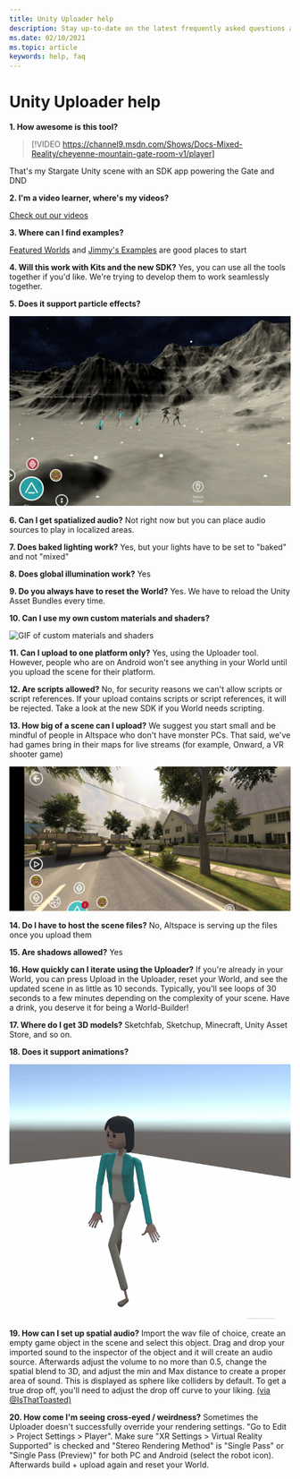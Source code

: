 ```yaml
---
title: Unity Uploader help
description: Stay up-to-date on the latest frequently asked questions and solutions for the AltspaceVR Unity Uploader.
ms.date: 02/10/2021
ms.topic: article
keywords: help, faq
---
```


# Unity Uploader help

**1. How awesome is this tool?**

> [!VIDEO https://channel9.msdn.com/Shows/Docs-Mixed-Reality/cheyenne-mountain-gate-room-v1/player]

That's my Stargate Unity scene with an SDK app powering the Gate and DND

**2. I'm a video learner, where's my videos?**

[Check out our videos](https://youtu.be/km9CnVYPzoM)

**3. Where can I find examples?**

[Featured Worlds](https://account.altvr.com/worlds/featured) and [Jimmy's Examples](https://account.altvr.com/worlds/1046572460192825569) are good places to start

**4. Will this work with Kits and the new SDK?**
Yes, you can use all the tools together if you'd like. We're trying to develop them to work seamlessly together.

**5. Does it support particle effects?**

![GIF of snow particle effects](images/uploader-faq-img-01.gif)

**6. Can I get spatialized audio?**
Not right now but you can place audio sources to play in localized areas. 

**7. Does baked lighting work?**
Yes, but your lights have to be set to "baked" and not "mixed"

**8. Does global illumination work?**
Yes

**9. Do you always have to reset the World?**
Yes. We have to reload the Unity Asset Bundles every time. 

**10. Can I use my own custom materials and shaders?**

![GIF of custom materials and shaders](images/uploader-faq-img-02.gif)

**11. Can I upload to one platform only?**
Yes, using the Uploader tool. However, people who are on Android won't see anything in your World until you upload the scene for their platform. 

**12. Are scripts allowed?**
No, for security reasons we can't allow scripts or script references. If your upload contains scripts or script references, it will be rejected. Take a look at the new SDK if you World needs scripting. 

**13. How big of a scene can I upload?**
We suggest you start small and be mindful of people in Altspace who don't have monster PCs. That said, we've had games bring in their maps for live streams (for example, Onward, a VR shooter game)

![Screenshot of VR game in AltspaceVR](images/uploader-faq-img-03.png)

**14. Do I have to host the scene files?**
No, Altspace is serving up the files once you upload them

**15. Are shadows allowed?**
Yes

**16. How quickly can I iterate using the Uploader?**
If you're already in your World, you can press Upload in the Uploader, reset your World, and see the updated scene in as little as 10 seconds. Typically, you'll see loops of 30 seconds to a few minutes depending on the complexity of your scene. Have a drink, you deserve it for being a World-Builder!

**17. Where do I get 3D models?**
Sketchfab, Sketchup, Minecraft, Unity Asset Store, and so on.

**18. Does it support animations?**

![GIF of custom animations running](images/uploader-faq-img-04.gif)

**19. How can I set up spatial audio?** 
Import the wav file of choice, create an empty game object in the scene and select this object. Drag and drop your imported sound to the inspector of the object and it will create an audio source. Afterwards adjust the volume to no more than 0.5, change the spatial blend to 3D, and adjust the min and Max distance to create a proper area of sound. This is displayed as sphere like colliders by default. To get a true drop off, you'll need to adjust the drop off curve to your liking. [(via @IsThatToasted)](https://www.youtube.com/watch?v=ktb2vAAwknw&list=PLGmYIROty-5bpzKQNK3mRMi4pmh_LinV4&t=642s&index=29)

**20. How come I'm seeing cross-eyed / weirdness?**
Sometimes the Uploader doesn't successfully override your rendering settings. "Go to Edit > Project Settings > Player". Make sure "XR Settings > Virtual Reality Supported" is checked and "Stereo Rendering Method" is "Single Pass" or "Single Pass (Preview)" for both PC and Android (select the robot icon). Afterwards build + upload again and reset your World. 